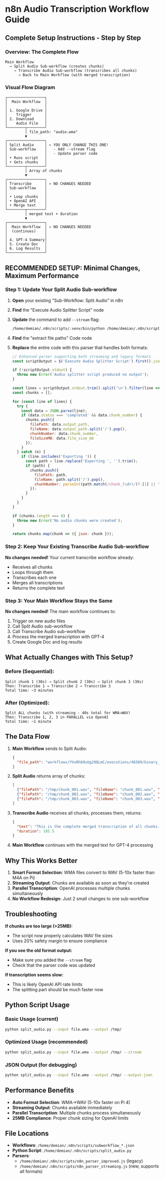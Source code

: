 # n8n Audio Transcription Workflow Guide

## Complete Setup Instructions - Step by Step

### Overview: The Complete Flow
```
Main Workflow 
  → Split Audio Sub-workflow (creates chunks)
    → Transcribe Audio Sub-workflow (transcribes all chunks)
      → Back to Main Workflow (with merged transcription)
```

### Visual Flow Diagram
```
┌─────────────────┐
│  Main Workflow  │ 
│                 │
│ 1. Google Drive │
│    Trigger      │
│ 2. Download     │
│    Audio File   │
└────────┬────────┘
         │ file_path: "audio.wma"
         ▼
┌─────────────────┐
│ Split Audio     │ ← YOU ONLY CHANGE THIS ONE!
│ Sub-workflow    │   - Add --stream flag
│                 │   - Update parser code
│ • Runs script   │
│ • Gets chunks   │
└────────┬────────┘
         │ Array of chunks
         ▼
┌─────────────────┐
│ Transcribe      │ ← NO CHANGES NEEDED
│ Sub-workflow    │
│                 │
│ • Loop chunks   │
│ • OpenAI API    │
│ • Merge text    │
└────────┬────────┘
         │ merged text + duration
         ▼
┌─────────────────┐
│  Main Workflow  │ ← NO CHANGES NEEDED
│  (continues)    │
│                 │
│ 4. GPT-4 Summary│
│ 5. Create Doc   │
│ 6. Log Results  │
└─────────────────┘
```

## RECOMMENDED SETUP: Minimal Changes, Maximum Performance

### Step 1: Update Your Split Audio Sub-workflow

1. **Open** your existing "Sub-Workflow: Split Audio" in n8n
2. **Find** the "Execute Audio Splitter Script" node
3. **Update** the command to add `--stream` flag:
   ```bash
   /home/demian/.n8n/scripts/.venv/bin/python /home/demian/.n8n/scripts/split_audio.py --input "/home/demian/.n8n/binaryData/{{ $json.file_path }}" --output "/tmp/" --stream
   ```

4. **Find** the "extract file paths" Code node
5. **Replace** the entire code with this parser that handles both formats:
   ```javascript
   // Enhanced parser supporting both streaming and legacy formats
   const scriptOutput = $('Execute Audio Splitter Script').first().json;
   
   if (!scriptOutput.stdout) {
     throw new Error('Audio splitter script produced no output');
   }
   
   const lines = scriptOutput.stdout.trim().split('\n').filter(line => line.trim());
   const chunks = [];
   
   for (const line of lines) {
     try {
       const data = JSON.parse(line);
       if (data.status === 'completed' && data.chunk_number) {
         chunks.push({
           filePath: data.output_path,
           fileName: data.output_path.split('/').pop(),
           chunkNumber: data.chunk_number,
           fileSizeMB: data.file_size_mb
         });
       }
     } catch (e) {
       if (line.includes('Exporting ')) {
         const path = line.replace('Exporting ', '').trim();
         if (path) {
           chunks.push({
             filePath: path,
             fileName: path.split('/').pop(),
             chunkNumber: parseInt(path.match(/chunk_(\d+)/)?.[1] || '0')
           });
         }
       }
     }
   }
   
   if (chunks.length === 0) {
     throw new Error('No audio chunks were created');
   }
   
   return chunks.map(chunk => ({ json: chunk }));
   ```

### Step 2: Keep Your Existing Transcribe Audio Sub-workflow

**No changes needed!** Your current transcribe workflow already:
- Receives all chunks
- Loops through them
- Transcribes each one
- Merges all transcriptions
- Returns the complete text

### Step 3: Your Main Workflow Stays the Same

**No changes needed!** The main workflow continues to:
1. Trigger on new audio files
2. Call Split Audio sub-workflow
3. Call Transcribe Audio sub-workflow  
4. Process the merged transcription with GPT-4
5. Create Google Doc and log results

## What Actually Changes with This Setup?

### Before (Sequential):
```
Split chunk 1 (30s) → Split chunk 2 (30s) → Split chunk 3 (30s)
Then: Transcribe 1 → Transcribe 2 → Transcribe 3
Total time: ~3 minutes
```

### After (Optimized):
```
Split ALL chunks (with streaming - 40s total for WMA→WAV)
Then: Transcribe 1, 2, 3 in PARALLEL via OpenAI
Total time: ~1 minute
```

## The Data Flow

1. **Main Workflow** sends to Split Audio:
   ```json
   {
     "file_path": "workflows/YVuRhb9uUg29QLmC/executions/40369/binary_data/audio.wma"
   }
   ```

2. **Split Audio** returns array of chunks:
   ```json
   [
     {"filePath": "/tmp/chunk_001.wav", "fileName": "chunk_001.wav", "chunkNumber": 1},
     {"filePath": "/tmp/chunk_002.wav", "fileName": "chunk_002.wav", "chunkNumber": 2},
     {"filePath": "/tmp/chunk_003.wav", "fileName": "chunk_003.wav", "chunkNumber": 3}
   ]
   ```

3. **Transcribe Audio** receives all chunks, processes them, returns:
   ```json
   {
     "text": "This is the complete merged transcription of all chunks...",
     "duration": 185.5
   }
   ```

4. **Main Workflow** continues with the merged text for GPT-4 processing

## Why This Works Better

1. **Smart Format Selection**: WMA files convert to WAV (5-10x faster than M4A on Pi)
2. **Streaming Output**: Chunks are available as soon as they're created
3. **Parallel Transcription**: OpenAI processes multiple chunks simultaneously
4. **No Workflow Redesign**: Just 2 small changes to one sub-workflow

## Troubleshooting

**If chunks are too large (>25MB):**
- The script now properly calculates WAV file sizes
- Uses 20% safety margin to ensure compliance

**If you see the old format output:**
- Make sure you added the `--stream` flag
- Check that the parser code was updated

**If transcription seems slow:**
- This is likely OpenAI API rate limits
- The splitting part should be much faster now

## Python Script Usage

### Basic Usage (current)
```bash
python split_audio.py --input file.wma --output /tmp/
```

### Optimized Usage (recommended)
```bash
python split_audio.py --input file.wma --output /tmp/ --stream
```

### JSON Output (for debugging)
```bash
python split_audio.py --input file.wma --output /tmp/ --output-json
```

## Performance Benefits

- **Auto Format Selection**: WMA→WAV (5-10x faster on Pi 4)
- **Streaming Output**: Chunks available immediately
- **Parallel Transcription**: Multiple chunks process simultaneously
- **25MB Compliance**: Proper chunk sizing for OpenAI limits

## File Locations

- **Workflows**: `/home/demian/.n8n/scripts/subworkflow_*.json`
- **Python Script**: `/home/demian/.n8n/scripts/split_audio.py`
- **Parsers**: 
  - `/home/demian/.n8n/scripts/n8n_parser_improved.js` (legacy)
  - `/home/demian/.n8n/scripts/n8n_parser_streaming.js` (new, supports all formats)